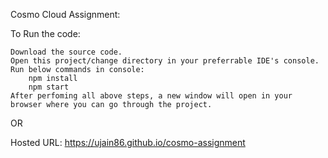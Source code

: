 Cosmo Cloud Assignment:

To Run the code:

    Download the source code.
    Open this project/change directory in your preferrable IDE's console.
    Run below commands in console:
        npm install
        npm start
    After perfoming all above steps, a new window will open in your browser where you can go through the project.

OR

Hosted URL: https://ujain86.github.io/cosmo-assignment